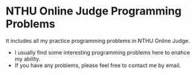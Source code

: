 # NTHU Online Judge Programming Problems
It includes all my practice programming problems in NTHU Online Judge.

- I usually find some interesting programming problems here to enahce my ability.
- If you have any problems, please feel free to contact me by email.
